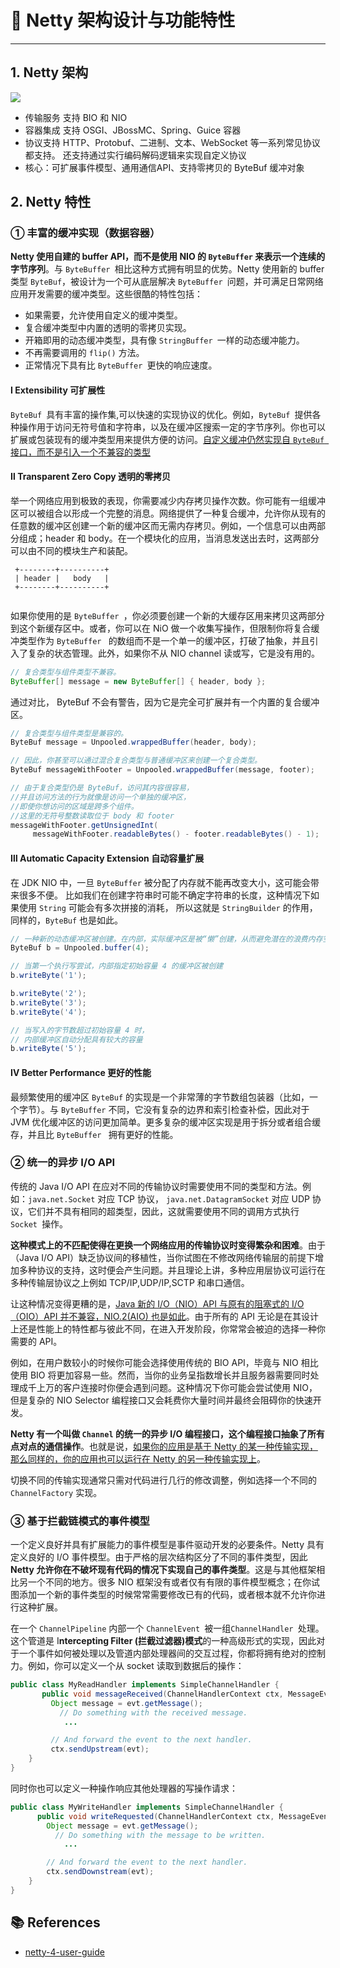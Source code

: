 

# 🌸 Netty 架构设计与功能特性

---

## 1. Netty 架构

![](https://gitee.com/veal98/images/raw/master/img/20201210212218.png)

- 传输服务 支持 BIO 和 NIO
- 容器集成 支持 OSGI、JBossMC、Spring、Guice 容器
- 协议支持 HTTP、Protobuf、二进制、文本、WebSocket 等一系列常见协议都支持。 还支持通过实行编码解码逻辑来实现自定义协议
- 核心：可扩展事件模型、通用通信API、支持零拷贝的 ByteBuf 缓冲对象

## 2. Netty 特性

### ① 丰富的缓冲实现（数据容器）

**Netty 使用自建的 buffer API，而不是使用 NIO 的 `ByteBuffer` 来表示一个连续的字节序列**。与 `ByteBuffer `相比这种方式拥有明显的优势。Netty 使用新的 buffer 类型 `ByteBuf`，被设计为一个可从底层解决 `ByteBuffer `问题，并可满足日常网络应用开发需要的缓冲类型。这些很酷的特性包括：

- 如果需要，允许使用自定义的缓冲类型。
- 复合缓冲类型中内置的透明的零拷贝实现。
- 开箱即用的动态缓冲类型，具有像 `StringBuffer `一样的动态缓冲能力。
- 不再需要调用的 `flip()` 方法。
- 正常情况下具有比 `ByteBuffer `更快的响应速度。

#### Ⅰ Extensibility 可扩展性

`ByteBuf `具有丰富的操作集,可以快速的实现协议的优化。例如，`ByteBuf `提供各种操作用于访问无符号值和字符串，以及在缓冲区搜索一定的字节序列。你也可以扩展或包装现有的缓冲类型用来提供方便的访问。<u>自定义缓冲仍然实现自 `ByteBuf `接口，而不是引入一个不兼容的类型</u>

#### Ⅱ Transparent Zero Copy 透明的零拷贝

举一个网络应用到极致的表现，你需要减少内存拷贝操作次数。你可能有一组缓冲区可以被组合以形成一个完整的消息。网络提供了一种复合缓冲，允许你从现有的任意数的缓冲区创建一个新的缓冲区而无需内存拷贝。例如，一个信息可以由两部分组成；header 和 body。在一个模块化的应用，当消息发送出去时，这两部分可以由不同的模块生产和装配。

```
 +--------+----------+
 | header |   body   |
 +--------+----------+
 
```

如果你使用的是 `ByteBuffer `，你必须要创建一个新的大缓存区用来拷贝这两部分到这个新缓存区中。或者，你可以在 NiO 做一个收集写操作，但限制你将复合缓冲类型作为 `ByteBuffer ` 的数组而不是一个单一的缓冲区，打破了抽象，并且引入了复杂的状态管理。此外，如果你不从 NIO channel 读或写，它是没有用的。

```java
// 复合类型与组件类型不兼容。
ByteBuffer[] message = new ByteBuffer[] { header, body };
```

通过对比， ByteBuf 不会有警告，因为它是完全可扩展并有一个内置的复合缓冲区。

```java
// 复合类型与组件类型是兼容的。
ByteBuf message = Unpooled.wrappedBuffer(header, body);

// 因此，你甚至可以通过混合复合类型与普通缓冲区来创建一个复合类型。
ByteBuf messageWithFooter = Unpooled.wrappedBuffer(message, footer);

// 由于复合类型仍是 ByteBuf，访问其内容很容易，
//并且访问方法的行为就像是访问一个单独的缓冲区，
//即使你想访问的区域是跨多个组件。
//这里的无符号整数读取位于 body 和 footer
messageWithFooter.getUnsignedInt(
     messageWithFooter.readableBytes() - footer.readableBytes() - 1);
```

#### Ⅲ Automatic Capacity Extension 自动容量扩展

在 JDK NIO 中，一旦 `ByteBuffer` 被分配了内存就不能再改变大小，这可能会带来很多不便。 比如我们在创建字符串时可能不确定字符串的长度，这种情况下如果使用 `String` 可能会有多次拼接的消耗， 所以这就是 `StringBuilder` 的作用，同样的，`ByteBuf` 也是如此。

```java
// 一种新的动态缓冲区被创建。在内部，实际缓冲区是被“懒”创建，从而避免潜在的浪费内存空间。
ByteBuf b = Unpooled.buffer(4);

// 当第一个执行写尝试，内部指定初始容量 4 的缓冲区被创建
b.writeByte('1');

b.writeByte('2');
b.writeByte('3');
b.writeByte('4');

// 当写入的字节数超过初始容量 4 时，
// 内部缓冲区自动分配具有较大的容量
b.writeByte('5');
```

#### Ⅳ Better Performance 更好的性能

最频繁使用的缓冲区 `ByteBuf` 的实现是一个非常薄的字节数组包装器（比如，一个字节）。与 `ByteBuffer` 不同，它没有复杂的边界和索引检查补偿，因此对于 JVM 优化缓冲区的访问更加简单。更多复杂的缓冲区实现是用于拆分或者组合缓存，并且比 `ByteBuffer ` 拥有更好的性能。

### ② 统一的异步 I/O API

传统的 Java I/O API 在应对不同的传输协议时需要使用不同的类型和方法。例如：`java.net.Socket`  对应 TCP 协议， `java.net.DatagramSocket` 对应 UDP 协议，它们并不具有相同的超类型，因此，这就需要使用不同的调用方式执行 `Socket `操作。

**这种模式上的不匹配使得在更换一个网络应用的传输协议时变得繁杂和困难**。由于（Java I/O API）缺乏协议间的移植性，当你试图在不修改网络传输层的前提下增加多种协议的支持，这时便会产生问题。并且理论上讲，多种应用层协议可运行在多种传输层协议之上例如 TCP/IP,UDP/IP,SCTP 和串口通信。

让这种情况变得更糟的是，<u>Java 新的 I/O（NIO）API 与原有的阻塞式的 I/O（OIO）API 并不兼容，NIO.2(AIO) 也是如此</u>。由于所有的 API 无论是在其设计上还是性能上的特性都与彼此不同，在进入开发阶段，你常常会被迫的选择一种你需要的 API。

例如，在用户数较小的时候你可能会选择使用传统的 BIO API，毕竟与 NIO 相比使用 BIO 将更加容易一些。然而，当你的业务呈指数增长并且服务器需要同时处理成千上万的客户连接时你便会遇到问题。这种情况下你可能会尝试使用 NIO，但是复杂的 NIO Selector 编程接口又会耗费你大量时间并最终会阻碍你的快速开发。

**Netty 有一个叫做 `Channel` 的统一的异步 I/O 编程接口，这个编程接口抽象了所有点对点的通信操作**。也就是说，<u>如果你的应用是基于 Netty 的某一种传输实现，那么同样的，你的应用也可以运行在 Netty 的另一种传输实现上</u>。

切换不同的传输实现通常只需对代码进行几行的修改调整，例如选择一个不同的 `ChannelFactory` 实现。

### ③ 基于拦截链模式的事件模型

一个定义良好并具有扩展能力的事件模型是事件驱动开发的必要条件。Netty 具有定义良好的 I/O 事件模型。由于严格的层次结构区分了不同的事件类型，因此 **Netty 允许你在不破坏现有代码的情况下实现自己的事件类型**。这是与其他框架相比另一个不同的地方。很多 NIO 框架没有或者仅有有限的事件模型概念；在你试图添加一个新的事件类型的时候常常需要修改已有的代码，或者根本就不允许你进行这种扩展。

在一个 `ChannelPipeline` 内部一个 `ChannelEvent `被一组`ChannelHandler `处理。这个管道是 I**ntercepting Filter (拦截过滤器)模式**的一种高级形式的实现，因此对于一个事件如何被处理以及管道内部处理器间的交互过程，你都将拥有绝对的控制力。例如，你可以定义一个从 socket 读取到数据后的操作：

```java
public class MyReadHandler implements SimpleChannelHandler {
       public void messageReceived(ChannelHandlerContext ctx, MessageEvent evt) {
         Object message = evt.getMessage();
           // Do something with the received message.
            ...

         // And forward the event to the next handler.
         ctx.sendUpstream(evt);
    }
}
```

同时你也可以定义一种操作响应其他处理器的写操作请求：

```java
public class MyWriteHandler implements SimpleChannelHandler {
      public void writeRequested(ChannelHandlerContext ctx, MessageEvent evt) {
        Object message = evt.getMessage();
          // Do something with the message to be written.
            ...

        // And forward the event to the next handler.
        ctx.sendDownstream(evt);
    }
}
```

## 📚 References

- [netty-4-user-guide](https://waylau.com/netty-4-user-guide/Architectural%20Overview/Architectural%20Overview.html)
